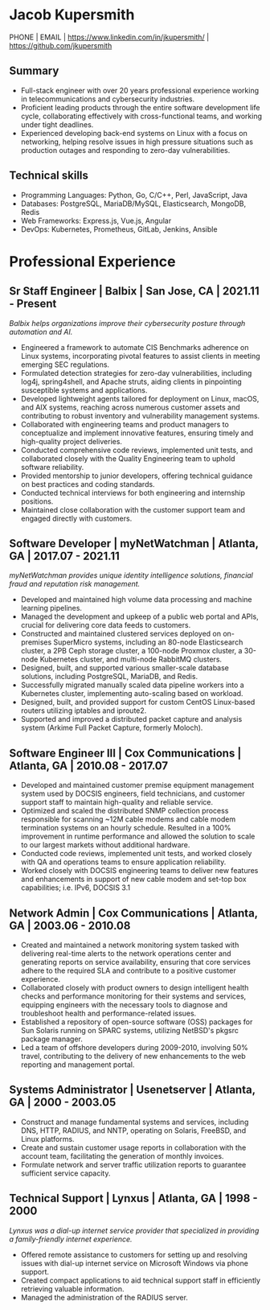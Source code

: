 Jacob Kupersmith
================

PHONE | EMAIL
| https://www.linkedin.com/in/jkupersmith/
| https://github.com/jkupersmith

## Summary

- Full-stack engineer with over 20 years professional experience working in telecommunications and cybersecurity industries.
- Proficient leading products through the entire software development life cycle, collaborating effectively with cross-functional teams, and working under tight deadlines.
- Experienced developing back-end systems on Linux with a focus on networking, helping resolve issues in high pressure situations such as production outages and responding to zero-day vulnerabilities.

## Technical skills

- Programming Languages: Python, Go, C/C++, Perl, JavaScript, Java
- Databases: PostgreSQL, MariaDB/MySQL, Elasticsearch, MongoDB, Redis
- Web Frameworks: Express.js, Vue.js, Angular
- DevOps: Kubernetes, Prometheus, GitLab, Jenkins, Ansible

Professional Experience
=======================

## Sr Staff Engineer | Balbix | San Jose, CA | 2021.11 - Present

*Balbix helps organizations improve their cybersecurity posture through automation and AI.*

- Engineered a framework to automate CIS Benchmarks adherence on Linux systems, incorporating pivotal features to assist clients in meeting emerging SEC regulations.
- Formulated detection strategies for zero-day vulnerabilities, including log4j, spring4shell, and Apache struts, aiding clients in pinpointing susceptible systems and applications.
- Developed lightweight agents tailored for deployment on Linux, macOS, and AIX systems, reaching across numerous customer assets and contributing to robust inventory and vulnerability management systems.
- Collaborated with engineering teams and product managers to conceptualize and implement innovative features, ensuring timely and high-quality project deliveries.
- Conducted comprehensive code reviews, implemented unit tests, and collaborated closely with the Quality Engineering team to uphold software reliability.
- Provided mentorship to junior developers, offering technical guidance on best practices and coding standards.
- Conducted technical interviews for both engineering and internship positions.
- Maintained close collaboration with the customer support team and engaged directly with customers.

## Software Developer | myNetWatchman | Atlanta, GA | 2017.07 - 2021.11

*myNetWatchman provides unique identity intelligence solutions, financial fraud and reputation risk management.*

- Developed and maintained high volume data processing and machine learning pipelines.
- Managed the development and upkeep of a public web portal and APIs, crucial for delivering core data feeds to customers.
- Constructed and maintained clustered services deployed on on-premises SuperMicro systems, including an 80-node Elasticsearch cluster, a 2PB Ceph storage cluster, a 100-node Proxmox cluster, a 30-node Kubernetes cluster, and multi-node RabbitMQ clusters.
- Designed, built, and supported various smaller-scale database solutions, including PostgreSQL, MariaDB, and Redis.
- Successfully migrated manually scaled data pipeline workers into a Kubernetes cluster, implementing auto-scaling based on workload.
- Designed, built, and provided support for custom CentOS Linux-based routers utilizing iptables and iproute2.
- Supported and improved a distributed packet capture and analysis system (Arkime Full Packet Capture, formerly Moloch).

## Software Engineer III | Cox Communications | Atlanta, GA | 2010.08 - 2017.07

- Developed and maintained customer premise equipment management system used by DOCSIS engineers, field technicians, and customer support staff to maintain high-quality and reliable service.
- Optimized and scaled the distributed SNMP collection process responsible for scanning ~12M cable modems and cable modem termination systems on an hourly schedule.  Resulted in a 100% improvement in runtime performance and allowed the solution to scale to our largest markets without additional hardware.
- Conducted code reviews, implemented unit tests, and worked closely with QA and operations teams to ensure application reliability.
- Worked closely with DOCSIS engineering teams to deliver new features and enhancements in support of new cable modem and set-top box capabilities; i.e. IPv6, DOCSIS 3.1

## Network Admin | Cox Communications | Atlanta, GA | 2003.06 - 2010.08

- Created and maintained a network monitoring system tasked with delivering real-time alerts to the network operations center and generating reports on service availability, ensuring that core services adhere to the required SLA and contribute to a positive customer experience.
- Collaborated closely with product owners to design intelligent health checks and performance monitoring for their systems and services, equipping engineers with the necessary tools to diagnose and troubleshoot health and performance-related issues.
- Established a repository of open-source software (OSS) packages for Sun Solaris running on SPARC systems, utilizing NetBSD&#39;s pkgsrc package manager.
- Led a team of offshore developers during 2009-2010, involving 50% travel, contributing to the delivery of new enhancements to the web reporting and management portal.

## Systems Administrator | Usenetserver | Atlanta, GA | 2000 - 2003.05

- Construct and manage fundamental systems and services, including DNS, HTTP, RADIUS, and NNTP, operating on Solaris, FreeBSD, and Linux platforms.
- Create and sustain customer usage reports in collaboration with the account team, facilitating the generation of monthly invoices.
- Formulate network and server traffic utilization reports to guarantee sufficient service capacity.

## Technical Support | Lynxus | Atlanta, GA | 1998 - 2000

*Lynxus was a dial-up internet service provider that specialized in providing a family-friendly internet experience.*

- Offered remote assistance to customers for setting up and resolving issues with dial-up internet service on Microsoft Windows via phone support.
- Created compact applications to aid technical support staff in efficiently retrieving valuable information.
- Managed the administration of the RADIUS server.
